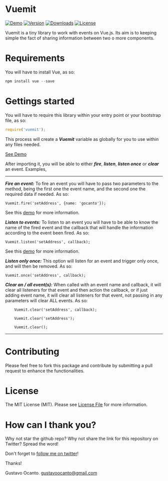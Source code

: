 # Vuemit

<a href="https://github.com/gocanto/google-autocomplete/blob/master/src/js/Components/googleAutocomplete.vue#L70"><img src="https://img.shields.io/badge/online-demo-green.svg" alt="Demo"></a>
<a href="https://www.npmjs.com/package/google-autocomplete-vue"><img src="https://img.shields.io/npm/v/vuemit.svg" alt="Version"></a>
<a href="https://www.npmjs.com/package/google-autocomplete-vue"><img src="https://img.shields.io/npm/dt/vuemit.svg" alt="Downloads"></a>
<a href="https://github.com/gocanto/vuemit/blob/master/LICENSE"><img src="https://img.shields.io/npm/l/easiest-js-validator.svg" alt="License"></a>


Vuemit is a tiny library to work with events on Vue.js. Its aim is to keeping simple the fact of sharing information between two o more components.


# Requirements

You will have to install Vue, as so: 

```js
npm install vue --save
```


# Gettings started


You will have to require this library within your entry point or your bootstrap file, as so: 

```js
require('vuemit');
```

This process will create a ***Vuemit*** variable as globally for you to use within any files needed.

<a href="https://github.com/gocanto/vuemit/blob/master/LICENSE">See Demo</a>


After importing it, you will be able to either ***fire***, ***listen***, ***listen once*** or ***clear*** an event. Examples, 

----------

***Fire an event:*** To fire an event you will have to pass two parameters to the method, being the first one the event name, and the second one the required data if needed. As so: 

```Vuemit.fire('setAddress', {name: 'gocanto'});```

See this <a href="https://github.com/gocanto/google-autocomplete/blob/master/src/js/Components/googleAutocomplete.vue#L70">demo</a> for more information.



***Listen to events:*** To listen to an event you will have to be able to know the name of the fired event and the callback that will handle the information according to the event been fired. As so: 

```Vuemit.listen('setAddress', callback);```

See this <a href="https://github.com/gocanto/google-autocomplete/blob/master/src/js/demo.js#L23">demo</a> for more information.


***Listen only once:*** This option will listen for an event and trigger only once, and will then be removed. As so: 

```Vuemit.once('setAddress', callback);``` 


***Clear an / all event(s):*** When called with an event name and callback, it will clear all listeners for that event and then action the callback, or if just adding event name, it will clear all listeners for that event, not passing in any parameters will clear ALL events. As so: 

```
    Vuemit.clear('setAddress', callback);

    Vuemit.clear('setAddress');

    Vuemit.clear();

```

----------

# Contributing

Please feel free to fork this package and contribute by submitting a pull request to enhance the functionalities.


# License

The MIT License (MIT). Please see [License File](LICENSE.md) for more information.


# How can I thank you?
Why not star the github repo? Why not share the link for this repository on Twitter? Spread the word!


Don't forget to [follow me on twitter](https://twitter.com/gocanto)!

Thanks!

Gustavo Ocanto.
gustavoocanto@gmail.com

